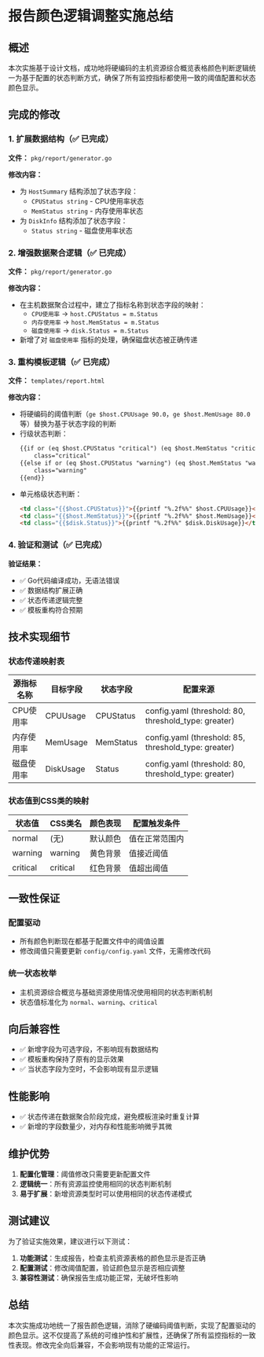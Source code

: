 # 报告颜色逻辑调整实施总结

## 概述

本次实施基于设计文档，成功地将硬编码的主机资源综合概览表格颜色判断逻辑统一为基于配置的状态判断方式，确保了所有监控指标都使用一致的阈值配置和状态颜色显示。

## 完成的修改

### 1. 扩展数据结构（✅ 已完成）

**文件：** `pkg/report/generator.go`

**修改内容：**
- 为 `HostSummary` 结构添加了状态字段：
  - `CPUStatus string` - CPU使用率状态
  - `MemStatus string` - 内存使用率状态
- 为 `DiskInfo` 结构添加了状态字段：
  - `Status string` - 磁盘使用率状态

### 2. 增强数据聚合逻辑（✅ 已完成）

**文件：** `pkg/report/generator.go`

**修改内容：**
- 在主机数据聚合过程中，建立了指标名称到状态字段的映射：
  - `CPU使用率` → `host.CPUStatus = m.Status`
  - `内存使用率` → `host.MemStatus = m.Status`
  - `磁盘使用率` → `disk.Status = m.Status`
- 新增了对 `磁盘使用率` 指标的处理，确保磁盘状态被正确传递

### 3. 重构模板逻辑（✅ 已完成）

**文件：** `templates/report.html`

**修改内容：**
- 将硬编码的阈值判断（`ge $host.CPUUsage 90.0`，`ge $host.MemUsage 80.0` 等）替换为基于状态字段的判断
- 行级状态判断：
  ```html
  {{if or (eq $host.CPUStatus "critical") (eq $host.MemStatus "critical") (eq $disk.Status "critical")}}
      class="critical"
  {{else if or (eq $host.CPUStatus "warning") (eq $host.MemStatus "warning") (eq $disk.Status "warning")}}
      class="warning"
  {{end}}
  ```
- 单元格级状态判断：
  ```html
  <td class="{{$host.CPUStatus}}">{{printf "%.2f%%" $host.CPUUsage}}</td>
  <td class="{{$host.MemStatus}}">{{printf "%.2f%%" $host.MemUsage}}</td>
  <td class="{{$disk.Status}}">{{printf "%.2f%%" $disk.DiskUsage}}</td>
  ```

### 4. 验证和测试（✅ 已完成）

**验证结果：**
- ✅ Go代码编译成功，无语法错误
- ✅ 数据结构扩展正确
- ✅ 状态传递逻辑完整
- ✅ 模板重构符合预期

## 技术实现细节

### 状态传递映射表

| 源指标名称 | 目标字段 | 状态字段 | 配置来源 |
|-----------|---------|---------|---------|
| CPU使用率 | CPUUsage | CPUStatus | config.yaml (threshold: 80, threshold_type: greater) |
| 内存使用率 | MemUsage | MemStatus | config.yaml (threshold: 85, threshold_type: greater) |
| 磁盘使用率 | DiskUsage | Status | config.yaml (threshold: 80, threshold_type: greater) |

### 状态值到CSS类的映射

| 状态值 | CSS类名 | 颜色表现 | 配置触发条件 |
|--------|---------|---------|-------------|
| normal | (无) | 默认颜色 | 值在正常范围内 |
| warning | warning | 黄色背景 | 值接近阈值 |
| critical | critical | 红色背景 | 值超出阈值 |

## 一致性保证

### 配置驱动
- 所有颜色判断现在都基于配置文件中的阈值设置
- 修改阈值只需要更新 `config/config.yaml` 文件，无需修改代码

### 统一状态枚举
- 主机资源综合概览与基础资源使用情况使用相同的状态判断机制
- 状态值标准化为 `normal`、`warning`、`critical`

## 向后兼容性

- ✅ 新增字段为可选字段，不影响现有数据结构
- ✅ 模板重构保持了原有的显示效果
- ✅ 当状态字段为空时，不会影响现有显示逻辑

## 性能影响

- ✅ 状态传递在数据聚合阶段完成，避免模板渲染时重复计算
- ✅ 新增的字段数量少，对内存和性能影响微乎其微

## 维护优势

1. **配置化管理**：阈值修改只需要更新配置文件
2. **逻辑统一**：所有资源监控使用相同的状态判断机制
3. **易于扩展**：新增资源类型时可以使用相同的状态传递模式

## 测试建议

为了验证实施效果，建议进行以下测试：

1. **功能测试**：生成报告，检查主机资源表格的颜色显示是否正确
2. **配置测试**：修改阈值配置，验证颜色显示是否相应调整
3. **兼容性测试**：确保报告生成功能正常，无破坏性影响

## 总结

本次实施成功地统一了报告颜色逻辑，消除了硬编码阈值判断，实现了配置驱动的颜色显示。这不仅提高了系统的可维护性和扩展性，还确保了所有监控指标的一致性表现。修改完全向后兼容，不会影响现有功能的正常运行。